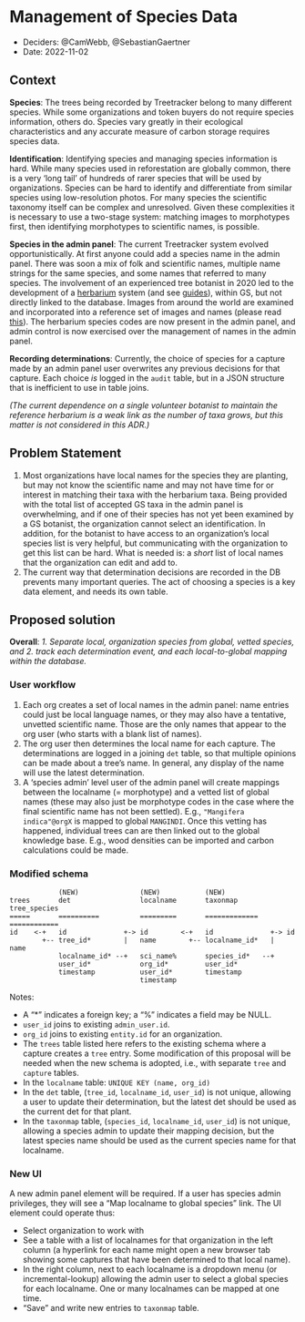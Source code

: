 # Management of Species Data

 * Deciders: @CamWebb, @SebastianGaertner
 * Date: 2022-11-02

## Context

**Species**: The trees being recorded by Treetracker belong to many
different species. While some organizations and token buyers do not
require species information, others do. Species vary greatly in their
ecological characteristics and any accurate measure of carbon storage
requires species data.

**Identification**: Identifying species and managing species
information is hard. While many species used in reforestation are
globally common, there is a very ‘long tail’ of hundreds of rarer
species that will be used by organizations. Species can be hard to
identify and differentiate from similar species using low-resolution
photos.  For many species the scientific taxonomy itself can be
complex and unresolved.  Given these complexities it is necessary to
use a two-stage system: matching images to morphotypes first, then
identifying morphotypes to scientific names, is possible.

**Species in the admin panel**: The current Treetracker system evolved
opportunistically. At first anyone could add a species name in the
admin panel.  There was soon a mix of folk and scientific names,
multiple name strings for the same species, and some names that
referred to many species.  The involvement of an experienced tree
botanist in 2020 led to the development of a [herbarium][1] system
(and see [guides][3]), within GS, but not directly linked to the
database. Images from around the world are examined and incorporated
into a reference set of images and names (please read [this][2]). The
herbarium species codes are now present in the admin panel, and admin
control is now exercised over the management of names in the admin
panel.

**Recording determinations**: Currently, the choice of species for a
capture made by an admin panel user overwrites any previous decisions
for that capture. Each choice _is_ logged in the `audit` table, but in
a JSON structure that is inefficient to use in table joins.

_(The current dependence on a single volunteer botanist to maintain the
reference herbarium is a weak link as the number of taxa grows, but
this matter is not considered in this ADR.)_

## Problem Statement

 1. Most organizations have local names for the species they are
    planting, but may not know the scientific name and may not have
    time for or interest in matching their taxa with the herbarium
    taxa. Being provided with the total list of accepted GS taxa in
    the admin panel is overwhelming, and if one of their species has
    not yet been examined by a GS botanist, the organization cannot
    select an identification. In addition, for the botanist to have
    access to an organization’s local species list is very helpful,
    but communicating with the organization to get this list can be
    hard.  What is needed is: a _short_ list of local names that the
    organization can edit and add to.  
 2. The current way that determination decisions are recorded in the
    DB prevents many important queries. The act of choosing a species
    is a key data element, and needs its own table.

## Proposed solution

**Overall**: _1. Separate local, organization species from global,
vetted species, and 2. track each determination event, and each
local-to-global mapping within the database._

### User workflow

 1. Each org creates a set of local names in the admin panel: name entries
    could just be local language names, or they may also have a
    tentative, unvetted scientific name. Those are the only names that
    appear to the org user (who starts with a blank list of names).
 2. The org user then determines the local name for each capture. The
    determinations are logged in a joining `det` table, so that
    multiple opinions can be made about a tree’s name. In general, any
    display of the name will use the latest determination.
 3. A ‘species admin’ level user of the admin panel will create
    mappings between the localname (= morphotype) and a vetted list of
    global names (these may also just be morphotype codes in the case
    where the final scientific name has not been settled). E.g.,
    `"Mangifera indica"@orgX` is mapped to global `MANGINDI`. Once
    this vetting has happened, individual trees can are then linked
    out to the global knowledge base. E.g., wood densities can be
    imported and carbon calculations could be made.

### Modified schema

```
            (NEW)               (NEW)           (NEW)             
trees       det                 localname       taxonmap            tree_species
=====       ==========          =========       =============       ============
id    <-+   id              +-> id        <-+   id              +-> id
        +-- tree_id*        |   name        +-- localname_id*   |   name
            localname_id* --+   sci_name%       species_id*   --+
            user_id*            org_id*         user_id*
            timestamp           user_id*        timestamp
                                timestamp
```

Notes: 

 * A “*” indicates a foreign key; a “%” indicates a field may be NULL.
 * `user_id` joins to existing `admin_user.id`.
 * `org_id` joins to existing `entity.id` for an organization.
 * The `trees` table listed here refers to the existing schema where a
   capture creates a `tree` entry. Some modification of this proposal
   will be needed when the new schema is adopted, i.e., with separate
   `tree` and `capture` tables. 
 * In the `localname` table: `UNIQUE KEY (name, org_id)`
 * In the `det` table, (`tree_id`, `localname_id`, `user_id`) is not
   unique, allowing a user to update their determination, but the
   latest det should be used as the current det for that plant.
 * In the `taxonmap` table, (`species_id`, `localname_id`, `user_id`)
   is not unique, allowing a species admin to update their mapping
   decision, but the latest species name should be used as the current
   species name for that localname.

### New UI

A new admin panel element will be required.  If a user has species
admin privileges, they will see a “Map localname to global species”
link. The UI element could operate thus:

 * Select organization to work with
 * See a table with a list of localnames for that organization in the
   left column (a hyperlink for each name might open a new browser tab
   showing some captures that have been determined to that local name).
 * In the right column, next to each localname is a dropdown menu (or
   incremental-lookup) allowing the admin user to select a global
   species for each localname. One or many localnames can be mapped at
   one time.
 * “Save” and write new entries to `taxonmap` table.

[1]: https://github.com/Greenstand/Tree_Species
[3]: https://herbarium.treetracker.org/guide/index.html
[2]: https://herbarium.treetracker.org/guide/names.html
